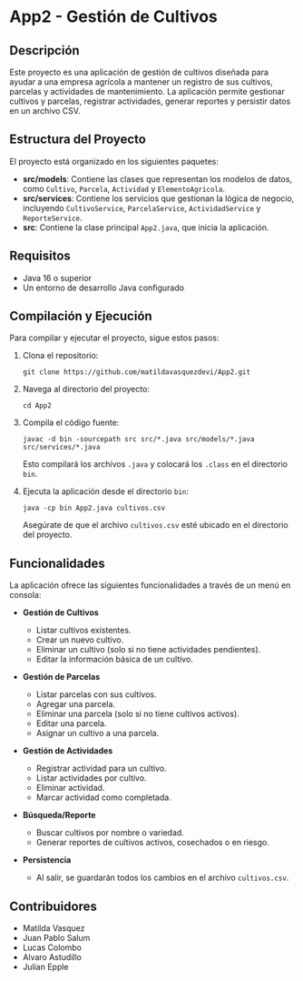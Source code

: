 # App2 - Gestión de Cultivos

## Descripción
Este proyecto es una aplicación de gestión de cultivos diseñada para ayudar a una empresa agrícola a mantener un registro de sus cultivos, parcelas y actividades de mantenimiento. La aplicación permite gestionar cultivos y parcelas, registrar actividades, generar reportes y persistir datos en un archivo CSV.

## Estructura del Proyecto
El proyecto está organizado en los siguientes paquetes:

- **src/models**: Contiene las clases que representan los modelos de datos, como `Cultivo`, `Parcela`, `Actividad` y `ElementoAgricola`.
- **src/services**: Contiene los servicios que gestionan la lógica de negocio, incluyendo `CultivoService`, `ParcelaService`, `ActividadService` y `ReporteService`.
- **src**: Contiene la clase principal `App2.java`, que inicia la aplicación.

## Requisitos
- Java 16 o superior
- Un entorno de desarrollo Java configurado

## Compilación y Ejecución
Para compilar y ejecutar el proyecto, sigue estos pasos:

1. Clona el repositorio:
   ```
   git clone https://github.com/matildavasquezdevi/App2.git
   ```

2. Navega al directorio del proyecto:
   ```
   cd App2
   ```

3. Compila el código fuente:
   ```
   javac -d bin -sourcepath src src/*.java src/models/*.java src/services/*.java
   ```

   Esto compilará los archivos `.java` y colocará los `.class` en el directorio `bin`.

4. Ejecuta la aplicación desde el directorio `bin`:
   ```
   java -cp bin App2.java cultivos.csv
   ```

   Asegúrate de que el archivo `cultivos.csv` esté ubicado en el directorio del proyecto.

## Funcionalidades
La aplicación ofrece las siguientes funcionalidades a través de un menú en consola:

- **Gestión de Cultivos**
  - Listar cultivos existentes.
  - Crear un nuevo cultivo.
  - Eliminar un cultivo (solo si no tiene actividades pendientes).
  - Editar la información básica de un cultivo.

- **Gestión de Parcelas**
  - Listar parcelas con sus cultivos.
  - Agregar una parcela.
  - Eliminar una parcela (solo si no tiene cultivos activos).
  - Editar una parcela.
  - Asignar un cultivo a una parcela.

- **Gestión de Actividades**
  - Registrar actividad para un cultivo.
  - Listar actividades por cultivo.
  - Eliminar actividad.
  - Marcar actividad como completada.

- **Búsqueda/Reporte**
  - Buscar cultivos por nombre o variedad.
  - Generar reportes de cultivos activos, cosechados o en riesgo.

- **Persistencia**
  - Al salir, se guardarán todos los cambios en el archivo `cultivos.csv`.

## Contribuidores
- Matilda Vasquez
- Juan Pablo Salum
- Lucas Colombo
- Alvaro Astudillo
- Julian Epple
